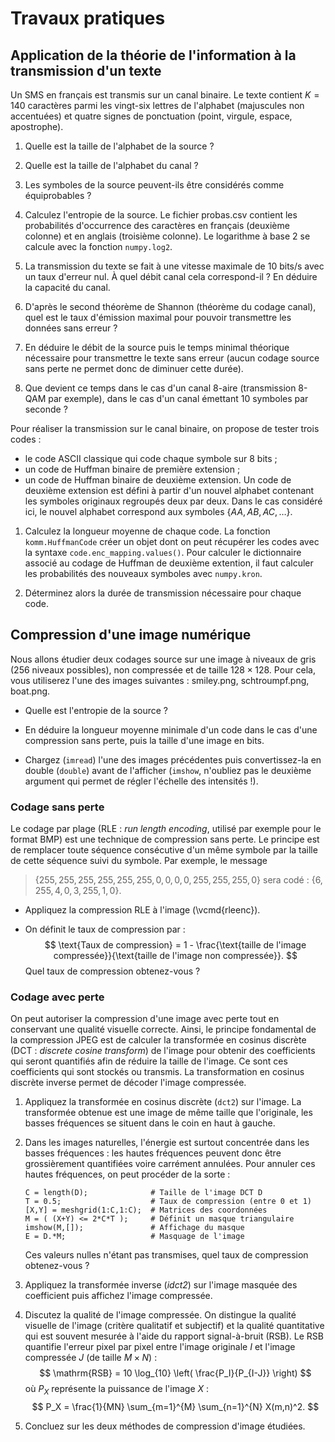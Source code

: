 # Travaux pratiques


## Application de la théorie de l'information à la transmission d'un texte

<!-- bien faire comprendre la différence entre Shannon, bits, codes, symboles, ... -->

Un SMS en français est transmis sur un canal binaire.
Le texte contient $K=140$ caractères parmi les vingt-six lettres de l'alphabet (majuscules non accentuées)
et quatre signes de ponctuation (point, virgule, espace, apostrophe).

1. Quelle est la taille de l'alphabet de la source ?

1. Quelle est la taille de l'alphabet du canal ?

1. Les symboles de la source peuvent-ils être considérés comme équiprobables ?

1. Calculez l'entropie de la source.
   Le fichier probas.csv contient les probabilités d'occurrence des caractères en français (deuxième colonne) et en anglais (troisième colonne).
   Le logarithme à base 2 se calcule avec la fonction `numpy.log2`.

1. La transmission du texte se fait à une vitesse maximale de 10 bits/s avec un taux d'erreur nul.
   À quel débit canal cela correspond-il ? En déduire la capacité du canal.

1. D'après le second théorème de Shannon (théorème du codage canal),
   quel est le taux d'émission maximal pour pouvoir transmettre les données sans erreur ?

1. En déduire le débit de la source puis le temps minimal théorique nécessaire pour transmettre le texte sans erreur
   (aucun codage source sans perte ne permet donc de diminuer cette durée).

1. Que devient ce temps dans le cas d'un canal 8-aire (transmission 8-QAM par exemple),
   dans le cas d'un canal émettant 10 symboles par seconde ?

Pour réaliser la transmission sur le canal binaire, on propose de tester trois codes :
* le code ASCII classique qui code chaque symbole sur 8 bits ;
* un code de Huffman binaire de première extension ;
* un code de Huffman binaire de deuxième extension.
  Un code de deuxième extension est défini à partir d'un nouvel alphabet contenant les symboles originaux regroupés deux par deux.
  Dans le cas considéré ici, le nouvel alphabet correspond aux symboles $\{AA, AB, AC, \dots\}$.

1. Calculez la longueur moyenne de chaque code.
   La fonction `komm.HuffmanCode` créer un objet dont on peut récupérer les codes avec la syntaxe `code.enc_mapping.values()`.
   Pour calculer le dictionnaire associé au codage de Huffman de deuxième extention,
   il faut calculer les probabilités des nouveaux symboles avec `numpy.kron`.

1. Déterminez alors la durée de transmission nécessaire pour chaque code.


## Compression d'une image numérique

Nous allons étudier deux codages source sur une image à niveaux de gris (256 niveaux possibles), non compressée et de taille $128\times128$.
Pour cela, vous utiliserez l'une des images suivantes : smiley.png, schtroumpf.png, boat.png.

* Quelle est l'entropie de la source ?

* En déduire la longueur moyenne minimale d'un code dans le cas d'une compression sans perte, puis la taille d'une image en bits.

* Chargez (`imread`) l'une des images précédentes puis convertissez-la en double (`double`) avant de l'afficher
  (`imshow`, n'oubliez pas le deuxième argument qui permet de régler l'échelle des intensités !).

### Codage sans perte

Le codage par plage (RLE : _run length encoding_, utilisé par exemple pour le format BMP) est une technique de compression sans perte.
Le principe est de remplacer toute séquence consécutive d'un même symbole par la taille de cette séquence suivi du symbole.
Par exemple, le message
> $\{ 255, 255, 255, 255, 255, 255, 0, 0, 0, 0, 255, 255, 255, 0 \}$
sera codé :
> $\{ 6, 255, 4, 0, 3, 255, 1, 0 \}$.


* Appliquez la compression RLE à l'image (\vcmd{rleenc}).

* On définit le taux de compression par :
  $$
    \text{Taux de compression} = 1 - \frac{\text{taille de l'image compressée}}{\text{taille de l'image non compressée}}.
  $$
  Quel taux de compression obtenez-vous ?

<!-- Codez la méthode de décompression et vérifiez qu'elle fonctionne correctement en affichant l'image décompressée. -->


### Codage avec perte

On peut autoriser la compression d'une image avec perte tout en conservant une qualité visuelle correcte.
Ainsi, le principe fondamental de la compression JPEG est de calculer la transformée en cosinus discrète (DCT : _discrete cosine transform_)
de l'image pour obtenir des coefficients qui seront quantifiés afin de réduire la taille de l'image.
Ce sont ces coefficients qui sont stockés ou transmis.
La transformation en cosinus discrète inverse permet de décoder l'image compressée.

1. Appliquez la transformée en cosinus discrète (`dct2`) sur l'image.
   La transformée obtenue est une image de même taille que l'originale,
   les basses fréquences se situent dans le coin en haut à gauche.

1. Dans les images naturelles, l'énergie est surtout concentrée dans les basses fréquences :
   les hautes fréquences peuvent donc être grossièrement quantifiées voire carrément annulées.
   Pour annuler ces hautes fréquences, on peut procéder de la sorte :
   ```
   C = length(D);              # Taille de l'image DCT D
   T = 0.5;                    # Taux de compression (entre 0 et 1)
   [X,Y] = meshgrid(1:C,1:C);  # Matrices des coordonnées
   M = ( (X+Y) <= 2*C*T );     # Définit un masque triangulaire
   imshow(M,[]);               # Affichage du masque
   E = D.*M;                   # Masquage de l'image
   ```
   Ces valeurs nulles n'étant pas transmises, quel taux de compression obtenez-vous ?

1. Appliquez la transformée inverse (_idct2_) sur l'image masquée des coefficient puis affichez l'image compressée.

1. Discutez la qualité de l'image compressée.
   On distingue la qualité visuelle de l'image (critère qualitatif et subjectif)
   et la qualité quantitative qui est souvent mesurée à l'aide du rapport signal-à-bruit (RSB).
   Le RSB quantifie l'erreur pixel par pixel entre l'image originale $I$ et l'image compressée $J$ (de taille $M \times N$) :
   $$
    \mathrm{RSB} = 10 \log_{10} \left( \frac{P_I}{P_{I-J}} \right)
   $$
   où $P_X$ représente la puissance de l'image $X$ :
   $$
     P_X = \frac{1}{MN} \sum_{m=1}^{M} \sum_{n=1}^{N} X(m,n)^2.
   $$

1. Concluez sur les deux méthodes de compression d'image étudiées.